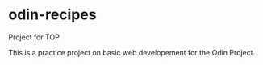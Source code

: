 # odin-recipes
 Project for TOP

This is a practice project on basic web developement for the Odin Project. 